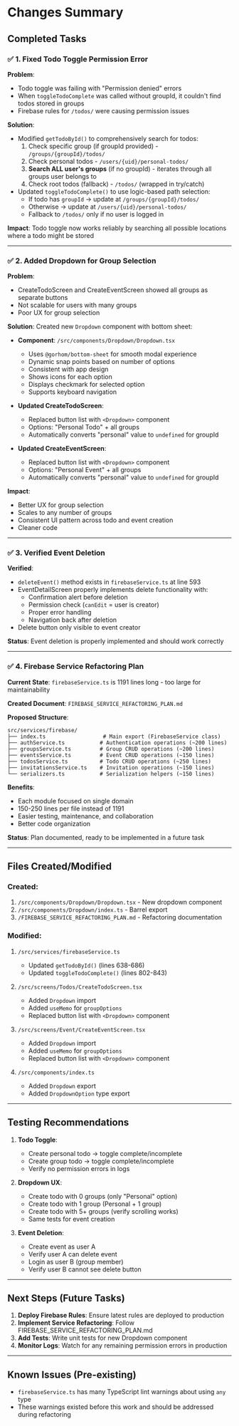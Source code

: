 # Changes Summary

## Completed Tasks

### ✅ 1. Fixed Todo Toggle Permission Error

**Problem**:

- Todo toggle was failing with "Permission denied" errors
- When `toggleTodoComplete` was called without groupId, it couldn't find todos stored in groups
- Firebase rules for `/todos/` were causing permission issues

**Solution**:

- Modified `getTodoById()` to comprehensively search for todos:
  1. Check specific group (if groupId provided) - `/groups/{groupId}/todos/`
  2. Check personal todos - `/users/{uid}/personal-todos/`
  3. **Search ALL user's groups** (if no groupId) - iterates through all groups user belongs to
  4. Check root todos (fallback) - `/todos/` (wrapped in try/catch)
- Updated `toggleTodoComplete()` to use logic-based path selection:
  - If todo has `groupId` → update at `/groups/{groupId}/todos/`
  - Otherwise → update at `/users/{uid}/personal-todos/`
  - Fallback to `/todos/` only if no user is logged in

**Impact**: Todo toggle now works reliably by searching all possible locations where a todo might be stored

---

### ✅ 2. Added Dropdown for Group Selection

**Problem**:

- CreateTodoScreen and CreateEventScreen showed all groups as separate buttons
- Not scalable for users with many groups
- Poor UX for group selection

**Solution**:
Created new `Dropdown` component with bottom sheet:

- **Component**: `/src/components/Dropdown/Dropdown.tsx`
  - Uses `@gorhom/bottom-sheet` for smooth modal experience
  - Dynamic snap points based on number of options
  - Consistent with app design
  - Shows icons for each option
  - Displays checkmark for selected option
  - Supports keyboard navigation

- **Updated CreateTodoScreen**:
  - Replaced button list with `<Dropdown>` component
  - Options: "Personal Todo" + all groups
  - Automatically converts "personal" value to `undefined` for groupId

- **Updated CreateEventScreen**:
  - Replaced button list with `<Dropdown>` component
  - Options: "Personal Event" + all groups
  - Automatically converts "personal" value to `undefined` for groupId

**Impact**:

- Better UX for group selection
- Scales to any number of groups
- Consistent UI pattern across todo and event creation
- Cleaner code

---

### ✅ 3. Verified Event Deletion

**Verified**:

- `deleteEvent()` method exists in `firebaseService.ts` at line 593
- EventDetailScreen properly implements delete functionality with:
  - Confirmation alert before deletion
  - Permission check (`canEdit` = user is creator)
  - Proper error handling
  - Navigation back after deletion
- Delete button only visible to event creator

**Status**: Event deletion is properly implemented and should work correctly

---

### ✅ 4. Firebase Service Refactoring Plan

**Current State**: `firebaseService.ts` is 1191 lines long - too large for maintainability

**Created Document**: `FIREBASE_SERVICE_REFACTORING_PLAN.md`

**Proposed Structure**:

```
src/services/firebase/
├── index.ts                  # Main export (FirebaseService class)
├── authService.ts           # Authentication operations (~200 lines)
├── groupsService.ts         # Group CRUD operations (~200 lines)
├── eventsService.ts         # Event CRUD operations (~150 lines)
├── todosService.ts          # Todo CRUD operations (~250 lines)
├── invitationsService.ts    # Invitation operations (~150 lines)
└── serializers.ts           # Serialization helpers (~150 lines)
```

**Benefits**:

- Each module focused on single domain
- 150-250 lines per file instead of 1191
- Easier testing, maintenance, and collaboration
- Better code organization

**Status**: Plan documented, ready to be implemented in a future task

---

## Files Created/Modified

### Created:

1. `/src/components/Dropdown/Dropdown.tsx` - New dropdown component
2. `/src/components/Dropdown/index.ts` - Barrel export
3. `/FIREBASE_SERVICE_REFACTORING_PLAN.md` - Refactoring documentation

### Modified:

1. `/src/services/firebaseService.ts`
   - Updated `getTodoById()` (lines 638-686)
   - Updated `toggleTodoComplete()` (lines 802-843)

2. `/src/screens/Todos/CreateTodoScreen.tsx`
   - Added `Dropdown` import
   - Added `useMemo` for `groupOptions`
   - Replaced button list with `<Dropdown>` component

3. `/src/screens/Event/CreateEventScreen.tsx`
   - Added `Dropdown` import
   - Added `useMemo` for `groupOptions`
   - Replaced button list with `<Dropdown>` component

4. `/src/components/index.ts`
   - Added `Dropdown` export
   - Added `DropdownOption` type export

---

## Testing Recommendations

1. **Todo Toggle**:
   - Create personal todo → toggle complete/incomplete
   - Create group todo → toggle complete/incomplete
   - Verify no permission errors in logs

2. **Dropdown UX**:
   - Create todo with 0 groups (only "Personal" option)
   - Create todo with 1 group (Personal + 1 group)
   - Create todo with 5+ groups (verify scrolling works)
   - Same tests for event creation

3. **Event Deletion**:
   - Create event as user A
   - Verify user A can delete event
   - Login as user B (group member)
   - Verify user B cannot see delete button

---

## Next Steps (Future Tasks)

1. **Deploy Firebase Rules**: Ensure latest rules are deployed to production
2. **Implement Service Refactoring**: Follow FIREBASE_SERVICE_REFACTORING_PLAN.md
3. **Add Tests**: Write unit tests for new Dropdown component
4. **Monitor Logs**: Watch for any remaining permission errors in production

---

## Known Issues (Pre-existing)

- `firebaseService.ts` has many TypeScript lint warnings about using `any` type
- These warnings existed before this work and should be addressed during refactoring
